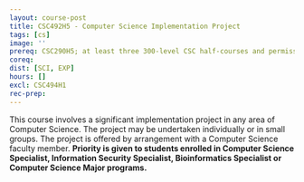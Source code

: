 ```yaml
---
layout: course-post
title: CSC492H5 - Computer Science Implementation Project
tags: [cs]
image: ''
prereq: CSC290H5; at least three 300-level CSC half-courses and permission of the department.
coreq: 
dist: [SCI, EXP]
hours: []
excl: CSC494H1
rec-prep: 
---
```


This course involves a significant implementation project in any area of Computer Science. The project may be undertaken individually or in small groups. The project is offered by arrangement with a Computer Science faculty member. **Priority is given to students enrolled in Computer Science Specialist, Information Security Specialist, Bioinformatics Specialist or Computer Science Major programs.**
